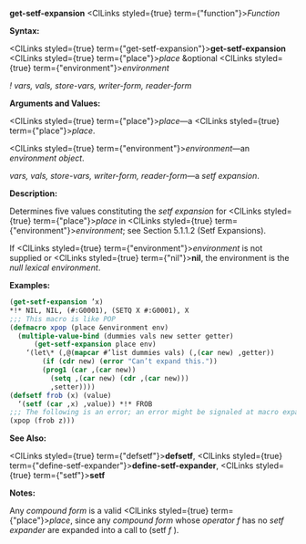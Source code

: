 **get-setf-expansion** <ClLinks styled={true} term={"function"}><i>Function</i></ClLinks> 



**Syntax:** 



<ClLinks styled={true} term={"get-setf-expansion"}><b>get-setf-expansion</b></ClLinks> <ClLinks styled={true} term={"place"}><i>place</i></ClLinks> &amp;optional <ClLinks styled={true} term={"environment"}><i>environment</i></ClLinks> 



*! vars, vals, store-vars, writer-form, reader-form* 



**Arguments and Values:** 



<ClLinks styled={true} term={"place"}><i>place</i></ClLinks>—a <ClLinks styled={true} term={"place"}><i>place</i></ClLinks>. 



<ClLinks styled={true} term={"environment"}><i>environment</i></ClLinks>—an *environment object*. 



*vars, vals, store-vars, writer-form, reader-form*—a *setf expansion*. 



**Description:** 



Determines five values constituting the *setf expansion* for <ClLinks styled={true} term={"place"}><i>place</i></ClLinks> in <ClLinks styled={true} term={"environment"}><i>environment</i></ClLinks>; see Section 5.1.1.2 (Setf Expansions). 







 



 



If <ClLinks styled={true} term={"environment"}><i>environment</i></ClLinks> is not supplied or <ClLinks styled={true} term={"nil"}><b>nil</b></ClLinks>, the environment is the *null lexical environment*. 

**Examples:**
```lisp
(get-setf-expansion ’x) 
*!* NIL, NIL, (#:G0001), (SETQ X #:G0001), X 
;;; This macro is like POP 
(defmacro xpop (place &environment env) 
  (multiple-value-bind (dummies vals new setter getter) 
      (get-setf-expansion place env) 
    ‘(let\* (,@(mapcar #’list dummies vals) (,(car new) ,getter)) 
	    (if (cdr new) (error "Can’t expand this.")) 
	    (prog1 (car ,(car new)) 
	      (setq ,(car new) (cdr ,(car new))) 
	      ,setter)))) 
(defsetf frob (x) (value) 
  ‘(setf (car ,x) ,value)) *!* FROB 
;;; The following is an error; an error might be signaled at macro expansion time (flet ((frob (x) (cdr x))) ;Invalid 
(xpop (frob z))) 
```
**See Also:** 



<ClLinks styled={true} term={"defsetf"}><b>defsetf</b></ClLinks>, <ClLinks styled={true} term={"define-setf-expander"}><b>define-setf-expander</b></ClLinks>, <ClLinks styled={true} term={"setf"}><b>setf</b></ClLinks> 



**Notes:** 



Any *compound form* is a valid <ClLinks styled={true} term={"place"}><i>place</i></ClLinks>, since any *compound form* whose *operator f* has no *setf expander* are expanded into a call to (setf *f* ). 



